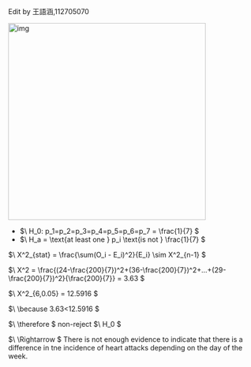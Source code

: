 Edit by 王語涵,112705070

<img width="400" alt="img" src="https://github.com/user-attachments/assets/ab6da5be-213c-4fd5-a8c3-0993925b8a32/">

-  $\ H_0: p_1=p_2=p_3=p_4=p_5=p_6=p_7 = \frac{1}{7} \$
-  $\ H_a = \text{at least one } p_i \text{is not } \frac{1}{7} \$

  $\ X^2_{stat} = \frac{\sum(O_i - E_i)^2}{E_i} \sim X^2_{n-1} \$

  $\ X^2 = \frac{(24-\frac{200}{7})^2+(36-\frac{200}{7})^2+...+(29-\frac{200}{7})^2}{\frac{200}{7}} = 3.63 \$

  $\ X^2_{6,0.05} = 12.5916 \$

  $\ \because 3.63<12.5916 \$

  $\ \therefore \$
  non-reject 
  $\ H_0 \$

  $\ \Rightarrow \$
  There is not enough evidence to indicate that there is a difference in tne incidence of heart attacks depending on the day of the week.
